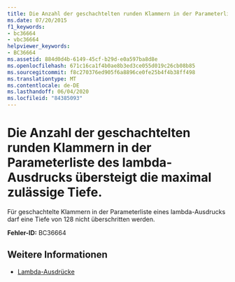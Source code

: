 ```yaml
---
title: Die Anzahl der geschachtelten runden Klammern in der Parameterliste des lambda-Ausdrucks übersteigt die maximal zulässige Tiefe.
ms.date: 07/20/2015
f1_keywords:
- bc36664
- vbc36664
helpviewer_keywords:
- BC36664
ms.assetid: 884d0d4b-6149-45cf-b29d-e0a597ba8d8e
ms.openlocfilehash: 671c16ca1f4b0ae8b3ed3ce055d019c26cb08b85
ms.sourcegitcommit: f8c270376ed905f6a8896ce0fe25b4f4b38ff498
ms.translationtype: MT
ms.contentlocale: de-DE
ms.lasthandoff: 06/04/2020
ms.locfileid: "84385093"
---
```

# <a name="nesting-of-parentheses-in-lambda-expressions-parameter-list-exceeds-maximum-allowable-depth"></a>Die Anzahl der geschachtelten runden Klammern in der Parameterliste des lambda-Ausdrucks übersteigt die maximal zulässige Tiefe.
Für geschachtelte Klammern in der Parameterliste eines lambda-Ausdrucks darf eine Tiefe von 128 nicht überschritten werden.  
  
 **Fehler-ID:** BC36664  
  
## <a name="see-also"></a>Weitere Informationen

- [Lambda-Ausdrücke](../programming-guide/language-features/procedures/lambda-expressions.md)
